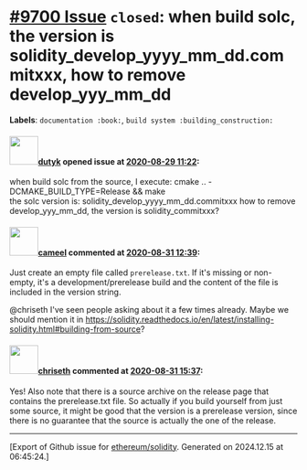 # [\#9700 Issue](https://github.com/ethereum/solidity/issues/9700) `closed`: when build solc, the version is solidity_develop_yyyy_mm_dd.commitxxx, how to remove develop_yyy_mm_dd
**Labels**: `documentation :book:`, `build system :building_construction:`


#### <img src="https://avatars.githubusercontent.com/u/23434767?u=11fafd0f799755d9e72b996eb19f89eb81dc2840&v=4" width="50">[dutyk](https://github.com/dutyk) opened issue at [2020-08-29 11:22](https://github.com/ethereum/solidity/issues/9700):

when build solc from the source, I execute:
cmake .. -DCMAKE_BUILD_TYPE=Release && make  
the solc version is: solidity_develop_yyyy_mm_dd.commitxxx
how to remove develop_yyy_mm_dd, the version is solidity_commitxxx?

#### <img src="https://avatars.githubusercontent.com/u/137030?v=4" width="50">[cameel](https://github.com/cameel) commented at [2020-08-31 12:39](https://github.com/ethereum/solidity/issues/9700#issuecomment-683752930):

Just create an empty file called `prerelease.txt`. If it's missing or non-empty, it's a development/prerelease build and the content of the file is included in the version string.

@chriseth I've seen people asking about it a few times already. Maybe we should mention it in https://solidity.readthedocs.io/en/latest/installing-solidity.html#building-from-source?

#### <img src="https://avatars.githubusercontent.com/u/9073706?v=4" width="50">[chriseth](https://github.com/chriseth) commented at [2020-08-31 15:37](https://github.com/ethereum/solidity/issues/9700#issuecomment-683856662):

Yes! Also note that there is a source archive on the release page that contains the prerelease.txt file. So actually if you build yourself from just some source, it might be good that the version is a prerelease version, since there is no guarantee that the source is actually the one of the release.


-------------------------------------------------------------------------------



[Export of Github issue for [ethereum/solidity](https://github.com/ethereum/solidity). Generated on 2024.12.15 at 06:45:24.]
